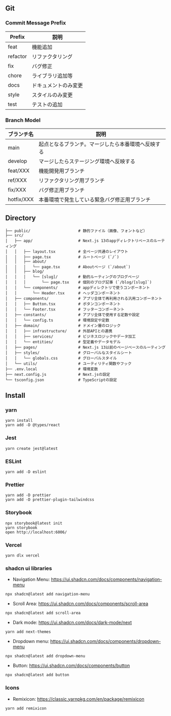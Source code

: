 ## Git

### Commit Message Prefix

| Prefix   | 説明                 |
| -------- | -------------------- |
| feat     | 機能追加             |
| refactor | リファクタリング     |
| fix      | バグ修正             |
| chore    | ライブラリ追加等     |
| docs     | ドキュメントのみ変更 |
| style    | スタイルのみ変更     |
| test     | テストの追加         |

### Branch Model

| ブランチ名 | 説明                                               |
| ---------- | -------------------------------------------------- |
| main       | 起点となるブランチ。マージしたら本番環境へ反映する |
| develop    | マージしたらステージング環境へ反映する             |
| feat/XXX   | 機能開発用ブランチ                                 |
| ref/XXX    | リファクタリング用ブランチ                         |
| fix/XXX    | バグ修正用ブランチ                                 |
| hotfix/XXX | 本番環境で発生している緊急バグ修正用ブランチ       |

## Directory

```
├── public/                     # 静的ファイル（画像、フォントなど）
├── src/
│   ├── app/                    # Next.js 13のappディレクトリベースのルーティング
│   │   ├── layout.tsx          # 全ページ共通のレイアウト
│   │   ├── page.tsx            # ルートページ (`/`)
│   │   ├── about/
│   │   │   └── page.tsx        # Aboutページ (`/about`)
│   │   ├── blog/
│   │   │   └── [slug]/         # 動的ルーティングのブログページ
│   │   │       └── page.tsx    # 個別のブログ記事 (`/blog/[slug]`)
│   │   └── components/         # appディレクトリで使うコンポーネント
│   │       └── Header.tsx      # ヘッダコンポーネント
│   ├── components/             # アプリ全体で再利用される汎用コンポーネント
│   │   ├── Button.tsx          # ボタンコンポーネント
│   │   └── Footer.tsx          # フッターコンポーネント
│   ├── constants/              # アプリ全体で使用する定数や設定
│   │   └── config.ts           # 環境設定や定数
│   ├── domain/                 # ドメイン層のロジック
│   │   ├── infrastructure/     # 外部APIとの連携
│   │   ├── services/           # ビジネスロジックやデータ加工
│   │   └── entities/           # 型定義やデータモデル
│   ├── pages/                  # Next.js 13以前のページベースのルーティング
│   ├── styles/                 # グローバルなスタイルシート
│   │   └── globals.css         # グローバルスタイル
│   └── utils/                  # ユーティリティ関数やフック
├── .env.local                  # 環境変数
├── next.config.js              # Next.jsの設定
└── tsconfig.json               # TypeScriptの設定

```

## Install

### yarn

```
yarn install
yarn add -D @types/react
```

### Jest

```
yarn create jest@latest
```

### ESLint

```
yarn add -D eslint
```

### Prettier

```
yarn add -D prettier
yarn add -D prettier-plugin-tailwindcss
```

### Storybook

```
npx storybook@latest init
yarn storybook
open http://localhost:6006/
```

### Vercel

```
yarn dlx vercel

```

### shadcn ui libraries

- Navigation Menu:
  https://ui.shadcn.com/docs/components/navigation-menu

```
npx shadcn@latest add navigation-menu
```

- Scroll Area:
  https://ui.shadcn.com/docs/components/scroll-area

```
npx shadcn@latest add scroll-area
```

- Dark mode: https://ui.shadcn.com/docs/dark-mode/next

```
yarn add next-themes
```

- Dropdown menu: https://ui.shadcn.com/docs/components/dropdown-menu

```
npx shadcn@latest add dropdown-menu
```

- Button: https://ui.shadcn.com/docs/components/button

```
npx shadcn@latest add button
```

### Icons

- Remixicon: https://classic.yarnpkg.com/en/package/remixicon

```
yarn add remixicon
```
